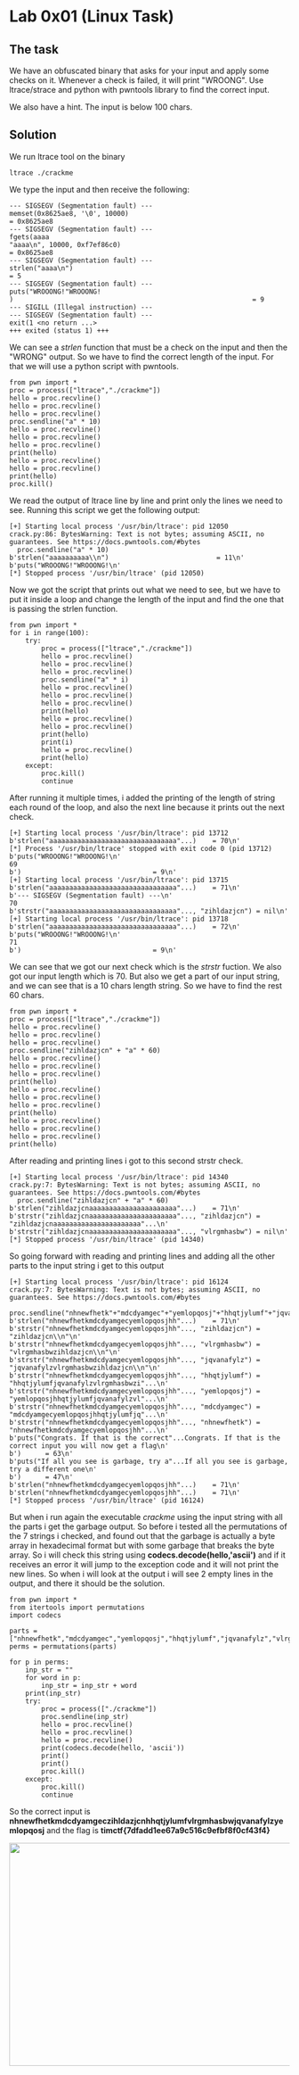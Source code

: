 # Lab 0x01 (Linux Task)

## The task

We have an obfuscated binary that asks for your input and apply some checks on it. Whenever a check is failed, it will print "WROONG". Use ltrace/strace and python with pwntools library to find the correct input.

We also have a hint. The input is below 100 chars.

## Solution

We run ltrace tool on the binary
```
ltrace ./crackme
```
We type the input and then receive the following:
```
--- SIGSEGV (Segmentation fault) ---
memset(0x8625ae8, '\0', 10000)                                              = 0x8625ae8
--- SIGSEGV (Segmentation fault) ---
fgets(aaaa
"aaaa\n", 10000, 0xf7ef86c0)                                          = 0x8625ae8
--- SIGSEGV (Segmentation fault) ---
strlen("aaaa\n")                                                            = 5
--- SIGSEGV (Segmentation fault) ---
puts("WROOONG!"WROOONG!
)                                                            = 9
--- SIGILL (Illegal instruction) ---
--- SIGSEGV (Segmentation fault) ---
exit(1 <no return ...>
+++ exited (status 1) +++
```
We can see a *strlen* function that must be a check on the input and then the "WRONG" output.
So we have to find the correct length of the input. For that we will use a python script with pwntools.
```
from pwn import *
proc = process(["ltrace","./crackme"])
hello = proc.recvline()
hello = proc.recvline()
hello = proc.recvline()
proc.sendline("a" * 10)
hello = proc.recvline()
hello = proc.recvline()
hello = proc.recvline()
print(hello)
hello = proc.recvline()
hello = proc.recvline()
print(hello)
proc.kill()
```
We read the output of ltrace line by line and print only the lines we need to see. Running this script we get the following output:
```
[+] Starting local process '/usr/bin/ltrace': pid 12050
crack.py:86: BytesWarning: Text is not bytes; assuming ASCII, no guarantees. See https://docs.pwntools.com/#bytes
  proc.sendline("a" * 10)
b'strlen("aaaaaaaaaa\\n")                           = 11\n'
b'puts("WROOONG!"WROOONG!\n'
[*] Stopped process '/usr/bin/ltrace' (pid 12050)
```
Now we got the script that prints out what we need to see, but we have to put it inside a loop and change the length of the input and find the one that is passing the strlen function.
```
from pwn import *
for i in range(100):
	try:
		proc = process(["ltrace","./crackme"])
		hello = proc.recvline()
		hello = proc.recvline()
		hello = proc.recvline()
		proc.sendline("a" * i)
		hello = proc.recvline()
		hello = proc.recvline()
		hello = proc.recvline()
		print(hello)
		hello = proc.recvline()
		hello = proc.recvline()
		print(hello)
		print(i)
		hello = proc.recvline()
		print(hello)
	except:
		proc.kill()
		continue
```
After running it multiple times, i added the printing of the length of string each round of the loop, and also the next line because it prints out the next check.
```
[+] Starting local process '/usr/bin/ltrace': pid 13712
b'strlen("aaaaaaaaaaaaaaaaaaaaaaaaaaaaaaaa"...)    = 70\n'
[*] Process '/usr/bin/ltrace' stopped with exit code 0 (pid 13712)
b'puts("WROOONG!"WROOONG!\n'
69
b')                                 = 9\n'
[+] Starting local process '/usr/bin/ltrace': pid 13715
b'strlen("aaaaaaaaaaaaaaaaaaaaaaaaaaaaaaaa"...)    = 71\n'
b'--- SIGSEGV (Segmentation fault) ---\n'
70
b'strstr("aaaaaaaaaaaaaaaaaaaaaaaaaaaaaaaa"..., "zihldazjcn") = nil\n'
[+] Starting local process '/usr/bin/ltrace': pid 13718
b'strlen("aaaaaaaaaaaaaaaaaaaaaaaaaaaaaaaa"...)    = 72\n'
b'puts("WROOONG!"WROOONG!\n'
71
b')                                 = 9\n'
```
We can see that we got our next check which is the *strstr* fuction. We also got our input length which is 70. But also we get a part of our input string, and we can see that is a 10 chars length string. So we have to find the rest 60 chars.
```
from pwn import *
proc = process(["ltrace","./crackme"])
hello = proc.recvline()
hello = proc.recvline()
hello = proc.recvline()
proc.sendline("zihldazjcn" + "a" * 60)
hello = proc.recvline()
hello = proc.recvline()
hello = proc.recvline()
print(hello)
hello = proc.recvline()
hello = proc.recvline()
hello = proc.recvline()
print(hello)
hello = proc.recvline()
hello = proc.recvline()
hello = proc.recvline()
print(hello)
```
After reading and printing lines i got to this second strstr check.
```
[+] Starting local process '/usr/bin/ltrace': pid 14340
crack.py:7: BytesWarning: Text is not bytes; assuming ASCII, no guarantees. See https://docs.pwntools.com/#bytes
  proc.sendline("zihldazjcn" + "a" * 60)
b'strlen("zihldazjcnaaaaaaaaaaaaaaaaaaaaaa"...)    = 71\n'
b'strstr("zihldazjcnaaaaaaaaaaaaaaaaaaaaaa"..., "zihldazjcn") = "zihldazjcnaaaaaaaaaaaaaaaaaaaaaa"...\n'
b'strstr("zihldazjcnaaaaaaaaaaaaaaaaaaaaaa"..., "vlrgmhasbw") = nil\n'
[*] Stopped process '/usr/bin/ltrace' (pid 14340)
```
So going forward with reading and printing lines and adding all the other parts to the input string i get to this output
```
[+] Starting local process '/usr/bin/ltrace': pid 16124
crack.py:7: BytesWarning: Text is not bytes; assuming ASCII, no guarantees. See https://docs.pwntools.com/#bytes
  proc.sendline("nhnewfhetk"+"mdcdyamgec"+"yemlopqosj"+"hhqtjylumf"+"jqvanafylz"+"vlrgmhasbw"+"zihldazjcn")
b'strlen("nhnewfhetkmdcdyamgecyemlopqosjhh"...)    = 71\n'
b'strstr("nhnewfhetkmdcdyamgecyemlopqosjhh"..., "zihldazjcn") = "zihldazjcn\\n"\n'
b'strstr("nhnewfhetkmdcdyamgecyemlopqosjhh"..., "vlrgmhasbw") = "vlrgmhasbwzihldazjcn\\n"\n'
b'strstr("nhnewfhetkmdcdyamgecyemlopqosjhh"..., "jqvanafylz") = "jqvanafylzvlrgmhasbwzihldazjcn\\n"\n'
b'strstr("nhnewfhetkmdcdyamgecyemlopqosjhh"..., "hhqtjylumf") = "hhqtjylumfjqvanafylzvlrgmhasbwzi"...\n'
b'strstr("nhnewfhetkmdcdyamgecyemlopqosjhh"..., "yemlopqosj") = "yemlopqosjhhqtjylumfjqvanafylzvl"...\n'
b'strstr("nhnewfhetkmdcdyamgecyemlopqosjhh"..., "mdcdyamgec") = "mdcdyamgecyemlopqosjhhqtjylumfjq"...\n'
b'strstr("nhnewfhetkmdcdyamgecyemlopqosjhh"..., "nhnewfhetk") = "nhnewfhetkmdcdyamgecyemlopqosjhh"...\n'
b'puts("Congrats. If that is the correct"...Congrats. If that is the correct input you will now get a flag\n'
b')      = 63\n'
b'puts("If all you see is garbage, try a"...If all you see is garbage, try a different one\n'
b')      = 47\n'
b'strlen("nhnewfhetkmdcdyamgecyemlopqosjhh"...)    = 71\n'
b'strlen("nhnewfhetkmdcdyamgecyemlopqosjhh"...)    = 71\n'
[*] Stopped process '/usr/bin/ltrace' (pid 16124)
```
But when i run again the executable *crackme* using the input string with all the parts i get the garbage output. So before i tested all the permutations of the 7 strings i checked, and found out that the garbage is actually a byte array in hexadecimal format but with some garbage that breaks the byte array. So i will check this string using **codecs.decode(hello,'ascii')** and if it receives an error it will jump to the exception code and it will not print the new lines. So when i will look at the output i will see 2 empty lines in the output, and there it should be the solution.
```
from pwn import *
from itertools import permutations
import codecs

parts = ["nhnewfhetk","mdcdyamgec","yemlopqosj","hhqtjylumf","jqvanafylz","vlrgmhasbw","zihldazjcn"]
perms = permutations(parts)

for p in perms:
	inp_str = ""
	for word in p:
		inp_str = inp_str + word
	print(inp_str)
	try:
		proc = process(["./crackme"])
		proc.sendline(inp_str)
		hello = proc.recvline()
		hello = proc.recvline()
		hello = proc.recvline()
		print(codecs.decode(hello, 'ascii'))
		print()
		print()
		proc.kill()
	except:
		proc.kill()
		continue
```
So the correct input is **nhnewfhetkmdcdyamgeczihldazjcnhhqtjylumfvlrgmhasbwjqvanafylzyemlopqosj** and the flag is **timctf{7dfadd1ee67a9c516c9efbf8f0cf43f4}**

<p align="center">
  <img width="600" height="400" src="https://github.com/nappolitane/ReverseEngineering-Lab/blob/master/lab_0x01/task_linux/ss.png">
</p>

